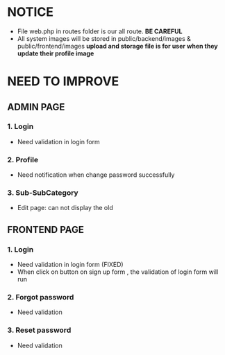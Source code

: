 # NOTICE 
- File web.php in routes folder is our all route. **BE CAREFUL**
- All system images will be stored in public/backend/images & public/frontend/images **upload and storage file is for user when they update their profile image**
# NEED TO IMPROVE
## ADMIN PAGE
### 1. Login 
- Need validation in login form

### 2. Profile
- Need notification when change password successfully 

### 3. Sub-SubCategory
- Edit page: can not display the old 

## FRONTEND PAGE
### 1. Login
- Need validation in login form (FIXED)
- When click on button on sign up form , the validation of login form will run

### 2. Forgot password
- Need validation 

### 3. Reset password
- Need validation

